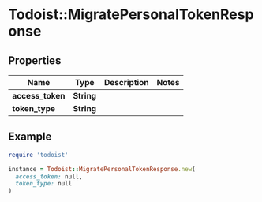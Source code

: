 # Todoist::MigratePersonalTokenResponse

## Properties

| Name | Type | Description | Notes |
| ---- | ---- | ----------- | ----- |
| **access_token** | **String** |  |  |
| **token_type** | **String** |  |  |

## Example

```ruby
require 'todoist'

instance = Todoist::MigratePersonalTokenResponse.new(
  access_token: null,
  token_type: null
)
```

